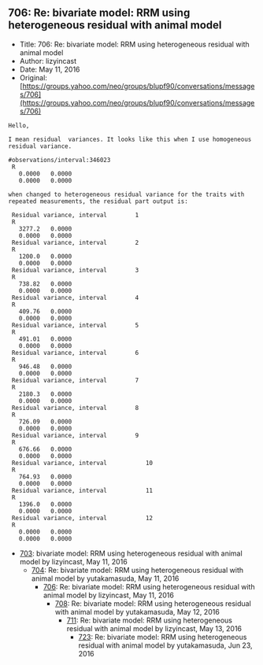 ## 706: Re: bivariate model: RRM using heterogeneous residual with animal model

- Title: 706: Re: bivariate model: RRM using heterogeneous residual with animal model
- Author: lizyincast
- Date: May 11, 2016
- Original: [https://groups.yahoo.com/neo/groups/blupf90/conversations/messages/706](https://groups.yahoo.com/neo/groups/blupf90/conversations/messages/706)

```
Hello,

I mean residual  variances. It looks like this when I use homogeneous residual variance.

#observations/interval:346023
 R
   0.0000	0.0000	  
   0.0000	0.0000

when changed to heterogeneous residual variance for the traits with repeated measurements, the residual part output is:

 Residual variance, interval		1
 R
   3277.2	0.0000	  
   0.0000	0.0000	  
 Residual variance, interval		2
 R
   1200.0	0.0000	  
   0.0000	0.0000	  
 Residual variance, interval		3
 R
   738.82	0.0000	  
   0.0000	0.0000	  
 Residual variance, interval		4
 R
   409.76	0.0000	  
   0.0000	0.0000	  
 Residual variance, interval		5
 R
   491.01	0.0000	  
   0.0000	0.0000	  
 Residual variance, interval		6
 R
   946.48	0.0000	  
   0.0000	0.0000	  
 Residual variance, interval		7
 R
   2180.3	0.0000	  
   0.0000	0.0000	  
 Residual variance, interval		8
 R
   726.09	0.0000	  
   0.0000	0.0000	  
 Residual variance, interval		9
 R
   676.66	0.0000	  
   0.0000	0.0000	  
 Residual variance, interval	       10
 R
   764.93	0.0000	  
   0.0000	0.0000	  
 Residual variance, interval	       11
 R
   1396.0	0.0000	  
   0.0000	0.0000	  
 Residual variance, interval	       12
 R
   0.0000	0.0000	  
   0.0000	0.0000	  
```

- [703](0703.md): bivariate model: RRM using heterogeneous residual with animal model by lizyincast, May 11, 2016
    - [704](0704.md): Re: bivariate model: RRM using heterogeneous residual with animal model by yutakamasuda, May 11, 2016
        - [706](0706.md): Re: bivariate model: RRM using heterogeneous residual with animal model by lizyincast, May 11, 2016
            - [708](0708.md): Re: bivariate model: RRM using heterogeneous residual with animal model by yutakamasuda, May 12, 2016
                - [711](0711.md): Re: bivariate model: RRM using heterogeneous residual with animal model by lizyincast, May 13, 2016
                    - [723](0723.md): Re: bivariate model: RRM using heterogeneous residual with animal model by yutakamasuda, Jun 23, 2016
